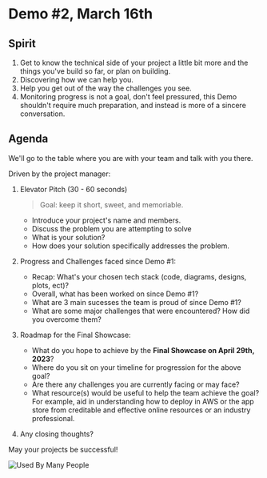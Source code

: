 # Demo #2, March 16th

## Spirit

1. Get to know the technical side of your project
   a little bit more
   and the things you've build so far,
   or plan on building.
2. Discovering how we can help you.
3. Help you get out of the way the challenges you see.
4. Monitoring progress is not a goal,
   don't feel pressured,
   this Demo shouldn't require much preparation,
   and instead is more of a sincere conversation.

## Agenda

We'll go to the table where you are with your team
and talk with you there.

Driven by the project manager:

1. Elevator Pitch (30 - 60 seconds)

   > Goal: keep it short, sweet, and memoriable.

   - Introduce your project's name and members.
   - Discuss the problem you are attempting to solve
   - What is your solution?
   - How does your solution specifically addresses the problem.

2. Progress and Challenges faced since Demo #1:

   - Recap: What's your chosen tech stack (code, diagrams, designs, plots, ect)?
   - Overall, what has been worked on since Demo #1?
   - What are 3 main sucesses the team is proud of since Demo #1?
   - What are some major challenges that were encountered? How did you overcome them?

3. Roadmap for the Final Showcase:

   - What do you hope to achieve by the **Final Showcase on April 29th, 2023**?
   - Where do you sit on your timeline for progression for the above goal?
   - Are there any challenges you are currently facing or may face?
   - What resource(s) would be useful to help the team achieve the goal? For example, aid in understanding how to deploy in AWS or the app store from creditable and effective online resources or an industry professional.

4. Any closing thoughts?

May your projects be successful!

![Used By Many People](../used-by.png)
